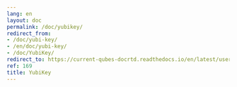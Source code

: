```yaml
---
lang: en
layout: doc
permalink: /doc/yubikey/
redirect_from:
- /doc/yubi-key/
- /en/doc/yubi-key/
- /doc/YubiKey/
redirect_to: https://current-qubes-docrtd.readthedocs.io/en/latest/user/security-in-qubes/yubi-key.html
ref: 169
title: YubiKey
---
```

